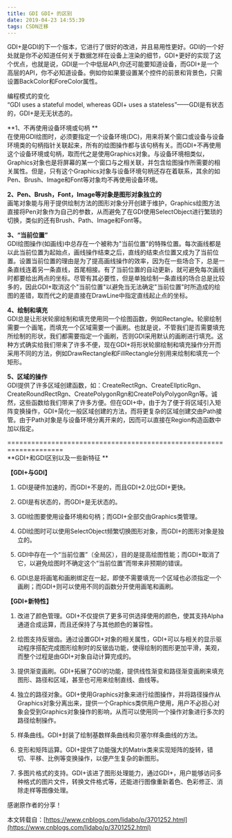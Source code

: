 ```yaml
---
title: GDI GDI+ 的区别
date: 2019-04-23 14:55:39
tags: CSDN迁移
---
```

   GDI+是GDI的下一个版本，它进行了很好的改进，并且易用性更好。GDI的一个好处就是你不必知道任何关于数据怎样在设备上渲染的细节，GDI+更好的实现了这个优点，也就是说，GDI是一个中低层API,你还可能要知道设备，而GDI+是一个高层的API，你不必知道设备。例如你如果要设置某个控件的前景和背景色，只需设置BackColor和ForeColor属性。   
  
 编程模式的变化   
 “GDI uses a stateful model, whereas GDI+ uses a stateless”——GDI是有状态的，GDI+是无无状态的。  
  
**1、不再使用设备环境或句柄 **  
 在使用GDI绘图时，必须要指定一个设备环境(DC)，用来将某个窗口或设备与设备环境类的句柄指针关联起来，所有的绘图操作都与该句柄有关。而GDI+不再使用这个设备环境或句柄，取而代之是使用Graphics对象。与设备环境相类似，Graphics对象也是将屏幕的某一个窗口与之相关联，并包含绘图操作所需要的相关属性。但是，只有这个Graphics对象与设备环境句柄还存在着联系，其余的如Pen、Brush、Image和Font等对象均不再使用设备环境。   
  
**2、Pen、Brush，Font，Image等对象是图形对象独立的**  
 画笔对象能与用于提供绘制方法的图形对象分开创建于维护，Graphics绘图方法直接将Pen对象作为自己的参数，从而避免了在GDI使用SelectObject进行繁琐的切换，类似的还有Brush、Path、Image和Font等。   
  
**3、“当前位置”**  
 GDI绘图操作(如画线)中总存在一个被称为"当前位置"的特殊位置。每次画线都是以此当前位置为起始点，画线操作结束之后，直线的结束点位置又成为了当前位置。设置当前位置的理由是为了提高画线操作的效率，因为在一些场合下，总是一条直线连着另一条直线，首尾相接。有了当前位置的自动更新，就可避免每次画线时都要给出两点的坐标。尽管有其必要性，但是单独绘制一条直线的场合总是比较多的，因此GDI+取消这个"当前位置"以避免当无法确定"当前位置"时所造成的绘图的差错，取而代之的是直接在DrawLine中指定直线起止点的坐标。   
  
**4、绘制和填充**  
 GDI总是让形状轮廓绘制和填充使用同一个绘图函数，例如Rectangle。轮廓绘制需要一个画笔，而填充一个区域需要一个画刷。也就是说，不管我们是否需要填充所绘制的形状，我们都需要指定一个画刷，否则GDI采用默认的画刷进行填充。这种方式确实给我们带来了许多不便，现在GDI+将形状轮廓绘制和填充操作分开而采用不同的方法，例如DrawRectangle和FillRectangle分别用来绘制和填充一个矩形。   
  
**5、区域的操作**  
 GDI提供了许多区域创建函数，如：CreateRectRgn、CreateEllpticRgn、CreateRoundRectRgn、CreatePolygonRgn和CreatePolyPolygonRgn等。诚然，这些函数给我们带来了许多方便。但在GDI+中，由于为了便于将区域引入矩阵变换操作，GDI+简化一般区域创建的方法，而将更复杂的区域创建交由Path接管。由于Path对象是与设备环境分离开来的，因而可以直接在Region构造函数中加以指定。  
  
 ====================================================================  
**GDI+和GDI区别以及一些新特征 **  
  
**【GDI+与GDI】**  
  
 1. GDI是硬件加速的，而GDI+不是的，而且GDI+2.0比GDI+更快。  
  
 2. GDI是有状态的，而GDI+是无状态的。  
  
 3. GDI绘图要使用设备环境和句柄；而GDI+全部交由Graphics类管理。  
  
 4. GDI绘图时可以使用SelectObject频繁切换图形对象，而GDI+的图形对象是独立的。  
  
 5. GDI中存在一个“当前位置”（全局区），目的是提高绘图性能；而GDI+取消了它，以避免绘图时不确定这个“当前位置”而带来非预期的错误。  
  
 6. GDI总是将画笔和画刷绑定在一起，即使不需要填充一个区域也必须指定一个画刷；而GDI+则可以使用不同的函数分开使用画笔和画刷。  
  
  
**【GDI+新特性】**  
  
 1. 改进了颜色管理。GDI+不仅提供了更多可供选择使用的颜色，使其支持Alpha通道合成运算，而且还保持了与其他颜色的兼容性。  
  
 2. 绘图支持反锯齿。通过设置GDI+对象的相关属性，GDI+可以与相关的显示驱动程序搭配完成图形绘制时的反锯齿功能，使得绘制的图形更加平滑，美观，而整个过程是由GDI+对象自动计算完成的。  
  
 3. 提供渐变画刷。GDI+拓展了GDI的功能，提供线性渐变和路径渐变画刷来填充图形、路径和区域，甚至也可用来绘制直线、曲线等。  
  
 4. 独立的路径对象。GDI+使用Graphics对象来进行绘图操作，并将路径操作从Graphics对象分离出来，提供一个Graphics类供用户使用，用户不必担心对象会受到Graphics对象操作的影响，从而可以使用同一个操作对象进行多次的路径绘制操作。  
  
 5. 样条曲线。GDI+封装了绘制基数样条曲线和贝塞尔样条曲线的方法。  
  
 6. 变形和矩阵运算。GDI+提供了功能强大的Matrix类来实现矩阵的旋转，错切、平移、比例等变换操作，以便产生复杂的新图形。  
  
 7. 多图片格式的支持。GDI+该进了图形处理能力，通过GDI+，用户能够访问多种格式的图片文件，转换文件格式等，还能进行图像重新着色、色彩修正、消除走样等图像处理。

 

 感谢原作者的分享！

 本文转载自：[https://www.cnblogs.com/lidabo/p/3701252.html](https://www.cnblogs.com/lidabo/p/3701252.html)

   
 